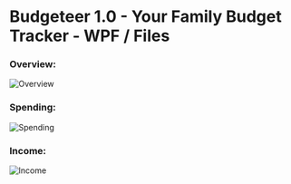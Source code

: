 # Budgeteer 1.0 - Your Family Budget Tracker - WPF / Files

### Overview:
![Overview](http://i.imgur.com/nwNYyCL.png)

### Spending:
![Spending](http://i.imgur.com/6GQXfc4.png)

### Income:
![Income](http://i.imgur.com/7S5YPo5.png)

